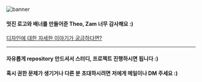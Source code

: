 ![banner](https://user-images.githubusercontent.com/50910456/227233755-214745e7-edbd-4194-94a5-fa5fca5784be.png)

#### 멋진 로고와 배너를 만들어준 Theo, Zam 너무 감사해요 :)
[디자인에 대한 자세한 이야기가 궁금하다면?](https://ungchun.notion.site/Logo-Banner-Story-09fc44482d9c45eaa9f81abbed5076d3)

---

#### 자유롭게 repository 만드셔서 스터디, 프로젝트 진행하시면 됩니다 :)
#### 혹시 권한 문제가 생기거나 다른 분 초대하시려면 저에게 메일이나 DM 주세요 :)
